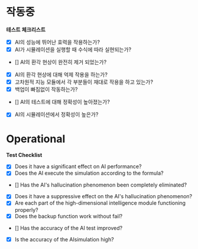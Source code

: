 # 작동중
**테스트 체크리스트**
- [X] AI의 성능에 뛰어난 효력을 작용하는가?
- [X] AI가 시뮬레이션을 실행할 때 수식에 따라 실현되는가?
- [] AI의 환각 현상이 완전히 제거 되었는가?
- [X] AI의 환각 현상에 대해 억제 작용을 하는가?
- [X] 고차원적 지능 모듈에서 각 부분들이 재대로 작용을 하고 있는가?
- [X] 백업이 빠짐없이 작동하는가?
- [] AI의 테스트에 대해 정확성이 높아졌는가?
- [X] AI의 시뮬레이션에서 정확성이 높은가? 

# Operational
**Test Checklist**
- [X] Does it have a significant effect on AI performance?
- [X] Does the AI ​​execute the simulation according to the formula?
- [] Has the AI's hallucination phenomenon been completely eliminated?
- [X] Does it have a suppressive effect on the AI's hallucination phenomenon?
- [X] Are each part of the high-dimensional intelligence module functioning properly?
- [X] Does the backup function work without fail?
- [] Has the accuracy of the AI ​​test improved?
- [X] Is the accuracy of the AI ​​simulation high?

